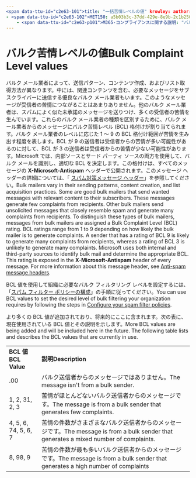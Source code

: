 ```yaml
---
<span data-ttu-id="c2e63-101">title: "一括苦情レベルの値" krowley: author: kccross manager: laurawi ms. date: 3/5/2015 ms: ITPro: TN2DMC 送受信: 通常の検索。 appverid は、次のようにしてください。 |: 通常の検索。</span><span class="sxs-lookup"><span data-stu-id="c2e63-101">title: "Bulk Complaint Level values" ms.author: krowley author: kccross manager: laurawi ms.date: 3/5/2015 ms.audience: ITPro ms.topic: article ms.service: O365-seccomp ms.custom: TN2DMC localization_priority: Normal search.appverid:</span></span>
- <span data-ttu-id="c2e63-102">MET150: a5b03b3c-37dd-429e-8e9b-2c1b25031794 ms. assetid:</span><span class="sxs-lookup"><span data-stu-id="c2e63-102">MET150 ms.assetid: a5b03b3c-37dd-429e-8e9b-2c1b25031794   ms.collection:</span></span>
    - <span data-ttu-id="c2e63-p101">M365-コンプライアンスに関する説明: "バルクメール広告は、送信中の pa tterns、コンテンツ作成、およびリスト取得の方法によって異なります。適切なバルクメールを使用して、必要なコンテンツを含むメッセージをサブスクライバーに送信することができます。これらのメッセージは、受信者からの苦情をほとんど発生しません。その他のバルクメール広告は、スパムによく似た迷惑メールを送信し、受信者に多数の苦情を生成します。これらの種類のバルクメール広告を区別するために、バルクメール業者からのメッセージにバルク苦情レベル (BCL) 格付けが割り当てられます。BCL の評価範囲は、バルクメーラーが苦情を生成する頻度に応じて、1から9の範囲で指定します。bcl 9 の評価を受けている送信者は、受信者からの苦情を多く発生させる可能性がありますが、bcl 3 の評価は多くの苦情を生み出していることはほとんどありません。Microsoft では、内部ソースとサードパーティソースの両方を使用して、バルクメールを識別し、適切な BCL を決定します。この評価は、すべてのメッセージのスパム対策ヘッダーで公開されます。このメッセージヘッダーの詳細については、「スパム対策メッセージヘッダー」を参照してください。</span><span class="sxs-lookup"><span data-stu-id="c2e63-p101">M365-security-compliance description: "Bulk mailers vary in their sending pa tterns, content creation, and list acquisition practices. Some are good bulk mailers that send wanted messages with relevant content to their subscribers. These messages generate few complaints from recipients. Other bulk mailers send unsolicited messages that closely resemble spam and generate many complaints from recipients. To distinguish these types of bulk mailers, messages from bulk mailers are assigned a Bulk Complaint Level (BCL) rating. BCL ratings range from 1 to 9 depending on how likely the bulk mailer is to generate complaints. A sender that has a rating of BCL 9 is likely to generate many complaints from recipients, whereas a rating of BCL 3 is unlikely to generate many complaints. Microsoft uses both internal and third-party sources to identify bulk mail and determine the appropriate BCL. This rating is exposed in the X-Microsoft-Antispam header of every message. For more information about this message header, see Anti-spam message headers."</span></span>
---
```


# <a name="bulk-complaint-level-values"></a><span data-ttu-id="c2e63-113">バルク苦情レベルの値</span><span class="sxs-lookup"><span data-stu-id="c2e63-113">Bulk Complaint Level values</span></span>

<span data-ttu-id="c2e63-p102">バルク メール業者によって、送信パターン、コンテンツ作成、およびリスト取得方法が異なります。中には、関連コンテンツを含む、必要なメッセージをサブスクライバーに送信する優良なバルク メール業者もいます。このようなメッセージが受信者の苦情につながることはあまりありません。他のバルク メール業者は、スパムによく似た未承諾のメッセージを送りつけ、多くの受信者の苦情を生んでいます。これらのバルク メール業者の種類を区別するために、バルク メール業者からのメッセージにバルク苦情レベル (BCL) 格付けが割り当てられます。バルク メール業者のレベルに応じた 1 ～ 9 の BCL 格付け範囲が苦情を生み出す程度を表します。BCL が 9 の送信者は受信者からの苦情が多い可能性があるのに対して、BCL が 3 の送信者は受信者からの苦情が少ない可能性があります。Microsoft では、内部ソースとサード パーティ ソースの両方を使用して、バルク メールを識別し、適切な BCL を決定します。この格付けは、すべてのメッセージの **X-Microsoft-Antispam** ヘッダーで公開されます。このメッセージ ヘッダーの詳細については、「 [スパム対策メッセージ ヘッダー](anti-spam-message-headers.md)」を参照してください。</span><span class="sxs-lookup"><span data-stu-id="c2e63-p102">Bulk mailers vary in their sending patterns, content creation, and list acquisition practices. Some are good bulk mailers that send wanted messages with relevant content to their subscribers. These messages generate few complaints from recipients. Other bulk mailers send unsolicited messages that closely resemble spam and generate many complaints from recipients. To distinguish these types of bulk mailers, messages from bulk mailers are assigned a Bulk Complaint Level (BCL) rating. BCL ratings range from 1 to 9 depending on how likely the bulk mailer is to generate complaints. A sender that has a rating of BCL 9 is likely to generate many complaints from recipients, whereas a rating of BCL 3 is unlikely to generate many complaints. Microsoft uses both internal and third-party sources to identify bulk mail and determine the appropriate BCL. This rating is exposed in the **X-Microsoft-Antispam** header of every message. For more information about this message header, see [Anti-spam message headers](anti-spam-message-headers.md).</span></span> 
  
<span data-ttu-id="c2e63-124">BCL 値を使用して組織に必要なバルク フィルタリング レベルを設定するには、「[スパム フィルター ポリシーの構成](configure-your-spam-filter-policies.md)」の手順に従ってください。</span><span class="sxs-lookup"><span data-stu-id="c2e63-124">You can use BCL values to set the desired level of bulk filtering your organization requires by following the steps in [Configure your spam filter policies](configure-your-spam-filter-policies.md).</span></span>
  
<span data-ttu-id="c2e63-p103">より多くの BCL 値が追加されており、将来的にここに含まれます。次の表に、現在使用されている BCL 値とその説明を示します。</span><span class="sxs-lookup"><span data-stu-id="c2e63-p103">More BCL values are being added and will be included here in the future. The following table lists and describes the BCL values that are currently in use.</span></span>
  
|||
|:-----|:-----|
|<span data-ttu-id="c2e63-127">**BCL 値**</span><span class="sxs-lookup"><span data-stu-id="c2e63-127">**BCL Value**</span></span> <br/> |<span data-ttu-id="c2e63-128">**説明**</span><span class="sxs-lookup"><span data-stu-id="c2e63-128">**Description**</span></span> <br/> |
|<span data-ttu-id="c2e63-129">.0</span><span class="sxs-lookup"><span data-stu-id="c2e63-129">0</span></span>  <br/> |<span data-ttu-id="c2e63-130">バルク送信者からのメッセージではありません。</span><span class="sxs-lookup"><span data-stu-id="c2e63-130">The message isn't from a bulk sender.</span></span>  <br/> |
|<span data-ttu-id="c2e63-131">1, 2, 3</span><span class="sxs-lookup"><span data-stu-id="c2e63-131">1, 2, 3</span></span>  <br/> |<span data-ttu-id="c2e63-132">苦情がほとんどないバルク送信者からのメッセージです。</span><span class="sxs-lookup"><span data-stu-id="c2e63-132">The message is from a bulk sender that generates few complaints.</span></span>  <br/> |
|<span data-ttu-id="c2e63-133">4, 5, 6, 7</span><span class="sxs-lookup"><span data-stu-id="c2e63-133">4, 5, 6, 7</span></span>  <br/> |<span data-ttu-id="c2e63-134">苦情の件数がさまざまなバルク送信者からのメッセージです。</span><span class="sxs-lookup"><span data-stu-id="c2e63-134">The message is from a bulk sender that generates a mixed number of complaints.</span></span>  <br/> |
|<span data-ttu-id="c2e63-135">8, 9</span><span class="sxs-lookup"><span data-stu-id="c2e63-135">8, 9</span></span>  <br/> |<span data-ttu-id="c2e63-136">苦情の件数が最も多いバルク送信者からのメッセージです。</span><span class="sxs-lookup"><span data-stu-id="c2e63-136">The message is from a bulk sender that generates a high number of complaints</span></span>  <br/> |
   

